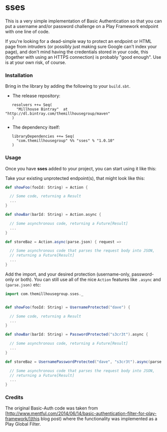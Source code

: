 sses
============================

This is a very simple implementation of Basic Authentication so that you can put
a username and/or password challenge on a Play Framework endpoint with one line of code.

If you're looking for a dead-simple way to protect an endpoint or HTML page from intruders (or possibly just making sure Google can't index your page), and don't mind having the credentials stored in your code, this (together with using an HTTPS connection) is probably "good enough". Use is at your own risk, of course.


### Installation

Bring in the library by adding the following to your ```build.sbt```. 

  - The release repository: 

```
   resolvers ++= Seq(
     "Millhouse Bintray"  at "http://dl.bintray.com/themillhousegroup/maven"
   )
```
  - The dependency itself: 

```
   libraryDependencies ++= Seq(
     "com.themillhousegroup" %% "sses" % "1.0.10"
   )

```

### Usage

Once you have __sses__ added to your project, you can start using it like this:


Take your existing unprotected endpoint(s), that might look like this:

```scala
def showFoo(fooId: String) = Action {

  // Some code, returning a Result
  ...
}

def showBar(barId: String) = Action.async {

  // Some asynchronous code, returning a Future[Result]
  ...
}

def storeBaz = Action.async(parse.json) { request =>

  // Some asynchronous code that parses the request body into JSON, 
  // returning a Future[Result]
  ...
}
```

Add the import, and your desired protection (username-only, password-only or both). You can still use all of the nice `Action` features like `.async` and `(parse.json)` etc:

```scala
import com.themillhousegroup.sses._


def showFoo(fooId: String) = UsernameProtected("dave") {

  // Some code, returning a Result
  ...
}

def showBar(barId: String) = PasswordProtected("s3cr3t").async {

  // Some asynchronous code, returning a Future[Result]
  ...
}

def storeBaz = UsernamePasswordProtected("dave", "s3cr3t").async(parse.json) { request =>

  // Some asynchronous code that parses the request body into JSON, 
  // returning a Future[Result]
  ...
}
```




### Credits

The original Basic-Auth code was taken from [http://www.mentful.com/2014/06/14/basic-authentication-filter-for-play-framework/](this blog post)
where the functionality was implemented as a Play Global Filter. 
